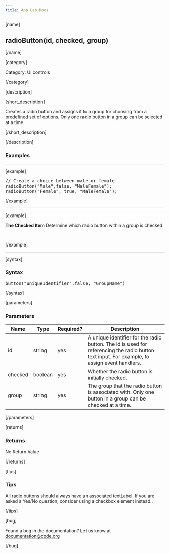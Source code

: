```yaml
---
title: App Lab Docs
---
```


[name]

## radioButton(id, checked, group)

[/name]


[category]

Category: UI controls

[/category]

[description]

[short_description]

Creates a radio button and assigns it to a group for choosing from a predefined set of options. Only one radio button in a group can be selected at a time.

[/short_description]

[/description]

### Examples
____________________________________________________

[example]

<pre>
// Create a choice between male or female
radioButton("Male",false, "MaleFemale");
radioButton("Female", true, "MaleFemale");
</pre>

[/example]

____________________________________________________

[example]

**The Checked Item**
Determine which radio button within a group is checked.

<pre>

</pre>

[/example]

____________________________________________________

[syntax]

### Syntax
<pre>
button("uniqueIdentifier",false, "GroupName")
</pre>

[/syntax]


[parameters]

### Parameters

| Name  | Type | Required? | Description |
|-----------------|------|-----------|-------------|
| id | string | yes | A unique identifier for the radio button. The id is used for referencing the radio button text input. For example, to assign event handlers. |
| checked | boolean | yes | Whether the radio button is initially checked. |
| group | string | yes | The group that the radio button is associated with. Only one button in a group can be checked at a time. |
[/parameters]

[returns]

### Returns
No Return Value

[/returns]

[tips]

### Tips
All radio buttons should always have an associated textLabel. If you are asked a Yes/No question, consider using a checkbox element instead..

[/tips]

[bug]

Found a bug in the documentation? Let us know at documentation@code.org

[/bug]
